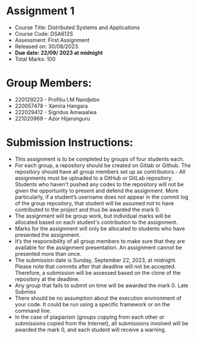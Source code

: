 # Assignment 1
- Course Title: Distributed Systems and Applications
- Course Code: DSA612S
- Assessment: First Assignment
- Released on: 30/08/2023.
- **Due date: 22/09/ 2023 at midnight**
- Total Marks: 100

# Group Members:
- 220129223 - Profiliu I.M Nandjebo
- 220057478 - Xamira Hangara
- 222029412 - Sigridus Amwaalwa
- 221020969 - Azor Hijarunguru

# Submission Instructions:
- This assignment is to be completed by groups of four students each.
- For each group, a repository should be created on Gitlab or Github. The repository should have all group members set up as contributors.- All assignments must be uploaded to a GitHub or GitLab repository. Students who haven't pushed any codes to the repository will not be given the opportunity to present and defend the assignment. More particularly, if a student’s username does not appear in the commit log of the group repository, that student will be assumed not to have contributed to the project and thus be awarded the mark 0.
- The assignment will be group work, but individual marks will be allocated based on each student's contribution to the assignment.
- Marks for the assignment will only be allocated to students who have presented the assignment.
- It’s the responsibility of all group members to make sure that they are available for the assignment presentation. An assignment cannot be presented more than once.
- The submission date is Sunday, September 22, 2023, at midnight. Please note that commits after that deadline will not be accepted. Therefore, a submission will be assessed based on the clone of the repository at the deadline.
- Any group that fails to submit on time will be awarded the mark 0. Late Submiss
- There should be no assumption about the execution environment of your code. It could be run using a specific framework or on the command line.
- In the case of plagiarism (groups copying from each other or submissions copied from the Internet), all submissions involved will be awarded the mark 0, and each student will receive a warning.
